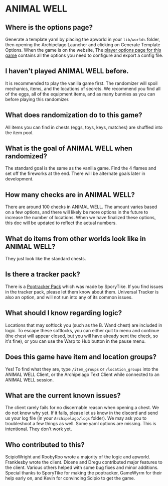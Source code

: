 # ANIMAL WELL

## Where is the options page?
Generate a template yaml by placing the apworld in your `lib/worlds` folder, then opening the Archipelago Launcher and clicking on Generate Template Options.
When the game is on the website,
The [player options page for this game](../player-options) contains all the options you need to configure and export a config file.

## I haven't played ANIMAL WELL before.
It is recommended to play the vanilla game first. The randomizer will spoil mechanics, items, and the locations of secrets.
We recommend you find all of the eggs, all of the equipment items, and as many bunnies as you can before playing this randomizer.

## What does randomization do to this game?
All items you can find in chests (eggs, toys, keys, matches) are shuffled into the item pool.

## What is the goal of ANIMAL WELL when randomized?
The standard goal is the same as the vanilla game. Find the 4 flames and set off the fireworks at the end.
There will be alternate goals later in development.

## How many checks are in ANIMAL WELL?
There are around 100 checks in ANIMAL WELL. The amount varies based on a few options, and there will likely be more options in the future to increase the number of locations.
When we have finalized these options, this doc will be updated to reflect the actual numbers.

## What do items from other worlds look like in ANIMAL WELL?
They just look like the standard chests.

## Is there a tracker pack?
There is a [Poptracker Pack](https://github.com/SporyTike/ANIMAL-WELL-AP-Tracker/releases/latest) which was made by SporyTike.
If you find issues in the tracker pack, please let them know about them.
Universal Tracker is also an option, and will not run into any of its common issues.

## What should I know regarding logic?
Locations that may softlock you (such as the B. Wand chest) are included in logic. To escape these softlocks, you can either quit to menu and continue (the chest will appear closed, but you will have already sent the check, so it's fine), or you can use the Warp to Hub button in the pause menu.

## Does this game have item and location groups?
Yes! To find what they are, type `/item_groups` or `/location_groups` into the ANIMAL WELL Client, or the Archipelago Text Client while connected to an ANIMAL WELL session.

## What are the current known issues?
The client rarely fails for no discernable reason when opening a chest. We do not know why yet. If it fails, please let us know in the discord and send us your log file (in your `Archipelago/logs` folder). We may ask you to troubleshoot a few things as well.
Some yaml options are missing. This is intentional. They don't work yet.

## Who contributed to this?
ScipioWright and RoobyRoo wrote a majority of the logic and apworld.
Franklesby wrote the client. Dicene and Dregu contributed major features to the client.
Various others helped with some bug fixes and minor additions.
Special thanks to SporyTike for making the poptracker, GameWyrm for their help early on, and Kevin for convincing Scipio to get the game.
